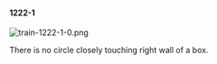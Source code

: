 #### 1222-1
![train-1222-1-0.png](https://github.com/lil-lab/nlvr/raw/master/nlvr/train/images/2/train-1222-1-0.png "train-1222-1-0.png")

There is no circle closely touching right wall of a box.